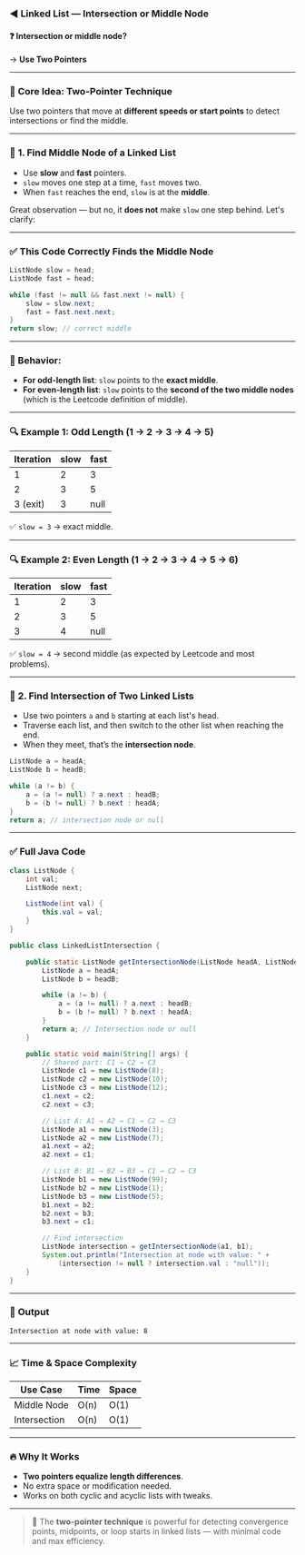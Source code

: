 ### ◄ Linked List — Intersection or Middle Node

#### ❓ **Intersection or middle node?**

→ **Use Two Pointers**

---

### 🧠 **Core Idea: Two-Pointer Technique**

Use two pointers that move at **different speeds or start points** to detect intersections or find the middle.

---

### 📌 **1. Find Middle Node of a Linked List**

* Use **slow** and **fast** pointers.
* `slow` moves one step at a time, `fast` moves two.
* When `fast` reaches the end, `slow` is at the **middle**.



Great observation — but no, it **does not** make `slow` one step behind. Let's clarify:

---

### ✅ **This Code Correctly Finds the Middle Node**

```java
ListNode slow = head;
ListNode fast = head;

while (fast != null && fast.next != null) {
    slow = slow.next;
    fast = fast.next.next;
}
return slow; // correct middle
```

---

### 📌 Behavior:

* **For odd-length list**: `slow` points to the **exact middle**.
* **For even-length list**: `slow` points to the **second of the two middle nodes** (which is the Leetcode definition of middle).

---

### 🔍 Example 1: Odd Length (1 → 2 → 3 → 4 → 5)

| Iteration | slow | fast |
| --------- | ---- | ---- |
| 1         | 2    | 3    |
| 2         | 3    | 5    |
| 3 (exit)  | 3    | null |

✅ `slow = 3` → exact middle.

---

### 🔍 Example 2: Even Length (1 → 2 → 3 → 4 → 5 → 6)

| Iteration | slow | fast |
| --------- | ---- | ---- |
| 1         | 2    | 3    |
| 2         | 3    | 5    |
| 3         | 4    | null |

✅ `slow = 4` → second middle (as expected by Leetcode and most problems).



---

### 📌 **2. Find Intersection of Two Linked Lists**

* Use two pointers `a` and `b` starting at each list's head.
* Traverse each list, and then switch to the other list when reaching the end.
* When they meet, that’s the **intersection node**.

```java
ListNode a = headA;
ListNode b = headB;

while (a != b) {
    a = (a != null) ? a.next : headB;
    b = (b != null) ? b.next : headA;
}
return a; // intersection node or null
```

---

### ✅ **Full Java Code**

```java
class ListNode {
    int val;
    ListNode next;

    ListNode(int val) {
        this.val = val;
    }
}

public class LinkedListIntersection {

    public static ListNode getIntersectionNode(ListNode headA, ListNode headB) {
        ListNode a = headA;
        ListNode b = headB;

        while (a != b) {
            a = (a != null) ? a.next : headB;
            b = (b != null) ? b.next : headA;
        }
        return a; // Intersection node or null
    }

    public static void main(String[] args) {
        // Shared part: C1 → C2 → C3
        ListNode c1 = new ListNode(8);
        ListNode c2 = new ListNode(10);
        ListNode c3 = new ListNode(12);
        c1.next = c2;
        c2.next = c3;

        // List A: A1 → A2 → C1 → C2 → C3
        ListNode a1 = new ListNode(3);
        ListNode a2 = new ListNode(7);
        a1.next = a2;
        a2.next = c1;

        // List B: B1 → B2 → B3 → C1 → C2 → C3
        ListNode b1 = new ListNode(99);
        ListNode b2 = new ListNode(1);
        ListNode b3 = new ListNode(5);
        b1.next = b2;
        b2.next = b3;
        b3.next = c1;

        // Find intersection
        ListNode intersection = getIntersectionNode(a1, b1);
        System.out.println("Intersection at node with value: " +
            (intersection != null ? intersection.val : "null"));
    }
}
```

---

### 🧪 **Output**

```
Intersection at node with value: 8
```



---

### 📈 **Time & Space Complexity**

| Use Case     | Time | Space |
| ------------ | ---- | ----- |
| Middle Node  | O(n) | O(1)  |
| Intersection | O(n) | O(1)  |

---

### 🔥 Why It Works

* **Two pointers equalize length differences**.
* No extra space or modification needed.
* Works on both cyclic and acyclic lists with tweaks.

---

> 🧩 The **two-pointer technique** is powerful for detecting convergence points, midpoints, or loop starts in linked lists — with minimal code and max efficiency.

